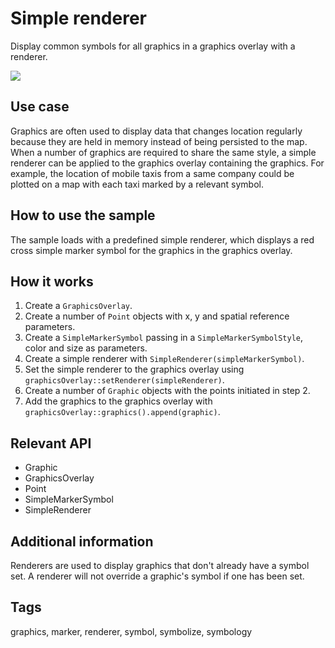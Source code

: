 # Simple renderer

Display common symbols for all graphics in a graphics overlay with a renderer.

![](screenshot.png)

## Use case

Graphics are often used to display data that changes location regularly because they are held in memory instead of being persisted to the map. When a number of graphics are required to share the same style, a simple renderer can be applied to the graphics overlay containing the graphics. For example, the location of mobile taxis from a same company could be plotted on a map with each taxi marked by a relevant symbol.

## How to use the sample

The sample loads with a predefined simple renderer, which displays a red cross simple marker symbol for the graphics in the graphics overlay.

## How it works

1.  Create a `GraphicsOverlay`.
2.  Create a number of `Point` objects with x, y and spatial reference parameters.
3.  Create a `SimpleMarkerSymbol` passing in a `SimpleMarkerSymbolStyle`, color and size as parameters.
4.  Create a simple renderer with `SimpleRenderer(simpleMarkerSymbol)`.
5.  Set the simple renderer to the graphics overlay using `graphicsOverlay::setRenderer(simpleRenderer)`.
6.  Create a number of `Graphic` objects with the points initiated in step 2.
7.  Add the graphics to the graphics overlay with `graphicsOverlay::graphics().append(graphic)`.

## Relevant API

*   Graphic
*   GraphicsOverlay
*   Point
*   SimpleMarkerSymbol
*   SimpleRenderer

## Additional information

Renderers are used to display graphics that don't already have a symbol set. A renderer will not override a graphic's symbol if one has been set.

## Tags

graphics, marker, renderer, symbol, symbolize, symbology
